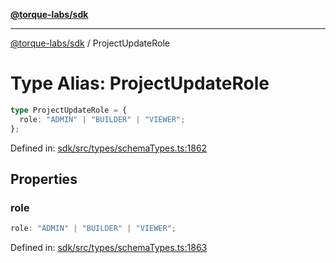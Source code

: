 [**@torque-labs/sdk**](../README.md)

***

[@torque-labs/sdk](../README.md) / ProjectUpdateRole

# Type Alias: ProjectUpdateRole

```ts
type ProjectUpdateRole = {
  role: "ADMIN" | "BUILDER" | "VIEWER";
};
```

Defined in: [sdk/src/types/schemaTypes.ts:1862](https://github.com/torque-labs/monorepo/blob/2ebf07140779767733d669c69d4b6e369a4193c3/packages/sdk/src/types/schematypes.ts#l1862)

## Properties

### role

```ts
role: "ADMIN" | "BUILDER" | "VIEWER";
```

Defined in: [sdk/src/types/schemaTypes.ts:1863](https://github.com/torque-labs/monorepo/blob/2ebf07140779767733d669c69d4b6e369a4193c3/packages/sdk/src/types/schematypes.ts#l1863)

